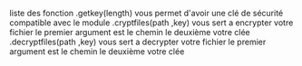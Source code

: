 liste des fonction 
.getkey(length) vous permet d'avoir une clé de sécurité compatible avec le module 
.cryptfiles(path ,key) vous sert a encrypter votre fichier le premier argument est le chemin le deuxième votre clée 
.decryptfiles(path ,key) vous sert a decrypter votre fichier le premier argument est le chemin le deuxième votre clée 
